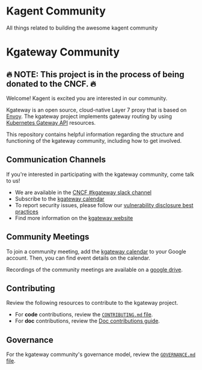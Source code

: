 # Kagent Community
All things related to building the awesome kagent community

# Kgateway Community

##  🔥 NOTE: This project is in the process of being donated to the CNCF. 🔥

Welcome! Kagent is excited you are interested in our community.

Kgateway is an open source, cloud-native Layer 7 proxy that is based on [Envoy](https://www.envoyproxy.io/). The kgateway project implements gateway routing by using [Kubernetes Gateway API](https://gateway-api.sigs.k8s.io/) resources.

This repository contains helpful information regarding the structure and functioning of the kgateway community, including how to get involved.

## Communication Channels

If you're interested in participating with the kgateway community, come talk to us!

* We are available in the [CNCF #kgateway slack channel](https://cloud-native.slack.com/archives/C080D3PJMS4)
* Subscribe to the [kgateway calendar](https://calendar.google.com/calendar/u/1?cid=ZDI0MzgzOWExMGYwMzAxZjVkYjQ0YTU0NmQ1MDJmODA5YTBjZDcwZGI4ZTBhZGNhMzIwYWRlZjJkOTQ4MzU5Y0Bncm91cC5jYWxlbmRhci5nb29nbGUuY29t)
* To report security issues, please follow our [vulnerability disclosure best practices](CVE.md)
* Find more information on the [kgateway website](https://k8sgateway.io/)

## Community Meetings

To join a community meeting, add the [kgateway calendar](https://calendar.google.com/calendar/u/1?cid=ZDI0MzgzOWExMGYwMzAxZjVkYjQ0YTU0NmQ1MDJmODA5YTBjZDcwZGI4ZTBhZGNhMzIwYWRlZjJkOTQ4MzU5Y0Bncm91cC5jYWxlbmRhci5nb29nbGUuY29t) to your Google account. Then, you can find event details on the calendar.

Recordings of the community meetings are available on a [google drive](https://drive.google.com/drive/folders/1giR48RYVxuYPFe8pmhS2I5KfYDXzrG73?usp=sharing).

## Contributing

Review the following resources to contribute to the kgateway project.

* For **code** contributions, review the [`CONTRIBUTING.md` file](https://github.com/kgateway-dev/community/blob/main/CONTRIBUTING.md).
* For **doc** contributions, review the [Doc contributions guide](https://github.com/kagent-dev/kagent/blob/main/CONTRIBUTION.md#documentation).

## Governance

For the kgateway community's governance model, review the [`GOVERNANCE.md` file](GOVERNANCE.md).
